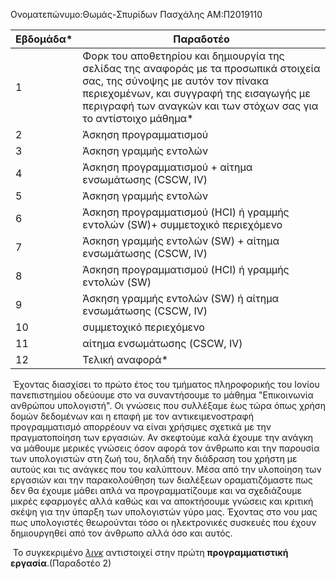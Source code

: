 Ονοματεπώνυμο:Θωμάς-Σπυρίδων Πασχάλης 
ΑΜ:Π2019110

| Εβδομάδα* | Παραδοτέο |
| --- | --- |
| 1 | Φορκ του αποθετηρίου και δημιουργία της σελίδας της αναφοράς με τα προσωπικά στοιχεία σας, της σύνοψης με αυτόν τον πίνακα περιεχομένων, και συγγραφή της εισαγωγής με περιγραφή των αναγκών και των στόχων σας για το αντίστοιχο μάθημα* |
| 2 | Άσκηση προγραμματισμού |
| 3 | Άσκηση γραμμής εντολών |
| 4 | Άσκηση προγραμματισμού + αίτημα ενσωμάτωσης (CSCW, IV) |
| 5 | Άσκηση γραμμής εντολών |
| 6 | Άσκηση προγραμματισμού (HCI) ή γραμμής εντολών (SW)+ συμμετοχικό περιεχόμενο |
| 7 | Άσκηση γραμμής εντολών (SW) + αίτημα ενσωμάτωσης (CSCW, IV) |
| 8 | Άσκηση προγραμματισμού (HCI) ή γραμμής εντολών (SW) |
| 9 | Άσκηση γραμμής εντολών (SW) ή αίτημα ενσωμάτωσης (CSCW, IV) |
| 10 | συμμετοχικό περιεχόμενο |
| 11 | αίτημα ενσωμάτωσης (CSCW, IV) |
| 12 | Τελική αναφορά* |

&nbsp;Έχοντας διασχίσει το πρώτο έτος του τμήματος πληροφορικής του Ιονίου πανεπιστημίου οδεύουμε στο να συναντήσουμε το μάθημα "Επικοινωνία ανθρώπου υπολογιστή". Οι γνώσεις που συλλέξαμε έως τώρα όπως χρήση δομών δεδομένων και η επαφή με τον αντικειμενοστραφή προγραμματισμό απορρέουν να είναι χρήσιμες σχετικά με την πραγματοποίηση των εργασιών. Αν σκεφτούμε καλά έχουμε την ανάγκη να μάθουμε μερικές γνώσεις όσον αφορά τον άνθρωπο και την παρουσία των υπολογιστών στη ζωή του, δηλαδή την διάδραση του χρήστη με αυτούς και τις ανάγκες που του καλύπτουν. Μέσα από την υλοποίηση των εργασιών και την παρακολούθηση των διαλέξεων οραματιζόμαστε πως δεν θα έχουμε μάθει απλά να προγραμματίζουμε και να σχεδιάζουμε μικρές εφαρμογές αλλά καθώς και να αποκτήσουμε γνώσεις και κριτική σκέψη για την ύπαρξη των υπολογιστών γύρο μας. Έχοντας στο νου μας πως υπολογιστές θεωρούνται τόσο οι ηλεκτρονικές συσκευές που έχουν δημιουργηθεί από τον άνθρωπο αλλά όσο και αυτός.  

&nbsp;Το συγκεκριμένο [_λινκ_](https://github.com/p19pasc/site/blob/2019110/_remix/mouse-form.md) αντιστοιχεί στην πρώτη **προγραμματιστική εργασία**.(Παραδοτέο 2)
 
